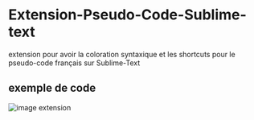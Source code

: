 # Extension-Pseudo-Code-Sublime-text
extension pour avoir la coloration syntaxique et les shortcuts pour le pseudo-code français sur Sublime-Text

## exemple de code
![image extension](https://cdn.discordapp.com/attachments/830022316485246988/970370416063422544/unknown.png)

